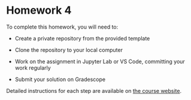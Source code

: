 # Homework 4

To complete this homework, you will need to:

- Create a private repository from the provided template

- Clone the repository to your local computer

- Work on the assignment in Jupyter Lab or VS Code, committing your work regularly

- Submit your solution on Gradescope

Detailed instructions for each step are available on [the course website](https://ubc-cs.github.io/cpsc330-2025W1/docs/homework_instructions.html).
